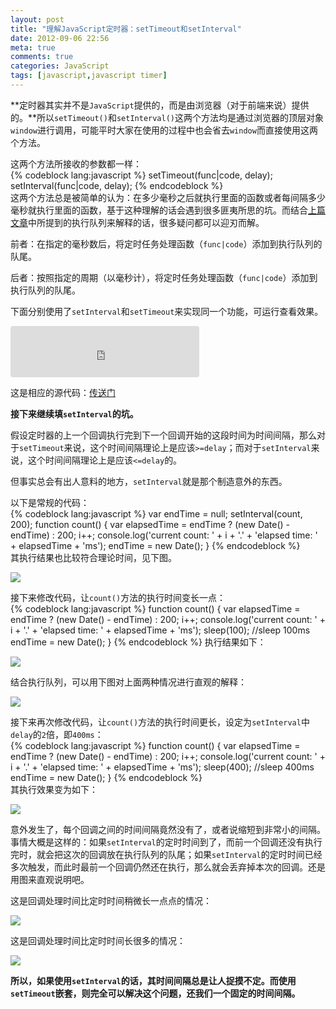 ```yaml
---
layout: post
title: "理解JavaScript定时器：setTimeout和setInterval"
date: 2012-09-06 22:56
meta: true
comments: true
categories: JavaScript
tags: [javascript,javascript timer]
---
```

**定时器其实并不是`JavaScript`提供的，而是由浏览器（对于前端来说）提供的。**所以`setTimeout()`和`setInterval()`这两个方法均是通过浏览器的顶层对象`window`进行调用，可能平时大家在使用的过程中也会省去`window`而直接使用这两个方法。  

这两个方法所接收的参数都一样：  
{% codeblock lang:javascript %}
setTimeout(func|code, delay);
setInterval(func|code, delay);
{% endcodeblock %}  
这两个方法总是被简单的认为：在多少毫秒之后就执行里面的函数或者每间隔多少毫秒就执行里面的函数，基于这种理解的话会遇到很多匪夷所思的坑。而结合[上篇文章](http://heroicyang.com/2012/08/28/javascript-event-loop.html)中所提到的执行队列来解释的话，很多疑问都可以迎刃而解。
  
前者：在指定的毫秒数后，将定时任务处理函数（`func|code`）添加到执行队列的队尾。  

后者：按照指定的周期（以毫秒计），将定时任务处理函数（`func|code`）添加到执行队列的队尾。  
<!-- more -->
下面分别使用了`setInterval`和`setTimeout`来实现同一个功能，可运行查看效果。 
 
<iframe src="http://sample.heroicyang.com/timer.html" style="border: 1px solid #DDD; border-radius: 3px; background: #F8F8F8; height:80px;"></iframe>

这是相应的源代码：<a href="http://code.heroicyang.com/timer.html" target="_blank">传送门</a>  

**接下来继续填`setInterval`的坑。**  

假设定时器的上一个回调执行完到下一个回调开始的这段时间为时间间隔，那么对于`setTimeout`来说，这个时间间隔理论上是应该`>=delay`；而对于`setInterval`来说，这个时间间隔理论上是应该`<=delay`的。

但事实总会有出人意料的地方，`setInterval`就是那个制造意外的东西。   

以下是常规的代码：   
{% codeblock lang:javascript %}
var endTime = null;
setInterval(count, 200);
function count() {
  var elapsedTime = endTime ? (new Date() - endTime) : 200;
  i++;
  console.log('current count: ' + i + '.' + 'elapsed time: ' + elapsedTime + 'ms');
  endTime = new Date();
}
{% endcodeblock %}    
其执行结果也比较符合理论时间，见下图。

![](http://img.heroicyang.com/setInterval1.png)   

接下来修改代码，让`count()`方法的执行时间变长一点：  
{% codeblock lang:javascript %}
function count() {
  var elapsedTime = endTime ? (new Date() - endTime) : 200;
  i++;
  console.log('current count: ' + i + '.' + 'elapsed time: ' + elapsedTime + 'ms');
  sleep(100); //sleep 100ms
  endTime = new Date();
}
{% endcodeblock %}
执行结果如下：

![](http://img.heroicyang.com/setInterval2.png)

结合执行队列，可以用下图对上面两种情况进行直观的解释：

![](http://img.heroicyang.com/setInterval1-explain.png)   

接下来再次修改代码，让`count()`方法的执行时间更长，设定为`setInterval`中`delay`的`2`倍，即`400ms`：  
{% codeblock lang:javascript %}
function count() {
  var elapsedTime = endTime ? (new Date() - endTime) : 200;
  i++;
  console.log('current count: ' + i + '.' + 'elapsed time: ' + elapsedTime + 'ms');
  sleep(400); //sleep 400ms
  endTime = new Date();
}
{% endcodeblock %}  
其执行效果变为如下：

![](http://img.heroicyang.com/setInterval3.png)  

意外发生了，每个回调之间的时间间隔竟然没有了，或者说缩短到非常小的间隔。事情大概是这样的：如果`setInterval`的定时时间到了，而前一个回调还没有执行完时，就会把这次的回调放在执行队列的队尾；如果`setInterval`的定时时间已经多次触发，而此时最前一个回调仍然还在执行，那么就会丢弃掉本次的回调。还是用图来直观说明吧。  

这是回调处理时间比定时时间稍微长一点点的情况：

![](http://img.heroicyang.com/setInterval2-explain.png)  

这是回调处理时间比定时时间长很多的情况：

![](http://img.heroicyang.com/setInterval3-explain.png)  

**所以，如果使用`setInterval`的话，其时间间隔总是让人捉摸不定。而使用`setTimeout`嵌套，则完全可以解决这个问题，还我们一个固定的时间间隔。**